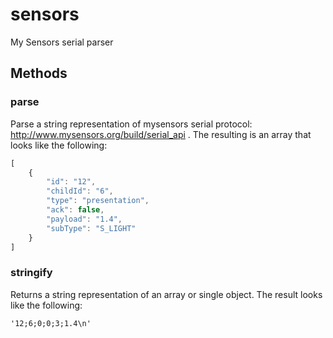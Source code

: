 sensors
=======

My Sensors serial parser


## Methods

### parse

Parse a string representation of mysensors serial protocol: http://www.mysensors.org/build/serial_api .  The resulting
is an array that looks like the following:

```js
[
    {
        "id": "12",
        "childId": "6",
        "type": "presentation",
        "ack": false,
        "payload": "1.4",
        "subType": "S_LIGHT"
    }
]
```


### stringify

Returns a string representation of an array or single object.  The result looks like the following:

```
'12;6;0;0;3;1.4\n'
```